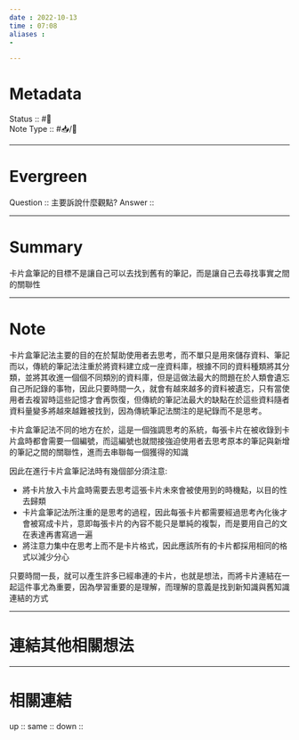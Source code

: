 ```yaml
---
date : 2022-10-13
time : 07:08
aliases :
- 

---
```


# Metadata
Status :: #🌱 <br>
Note Type :: #📥/📘 <br>

---
# Evergreen
Question :: 主要訴說什麼觀點?
Answer :: 


---

# Summary
卡片盒筆記的目標不是讓自己可以去找到舊有的筆記，而是讓自己去尋找事實之間的關聯性

---

# Note
卡片盒筆記法主要的目的在於幫助使用者去思考，而不單只是用來儲存資料、筆記而以，傳統的筆記法注重於將資料建立成一座資料庫，根據不同的資料種類將其分類，並將其收進一個個不同類別的資料庫，但是這做法最大的問題在於人類會遺忘自己所記錄的事物，因此只要時間一久，就會有越來越多的資料被遺忘，只有當使用者去複習時這些記憶才會再恢復，但傳統的筆記法最大的缺點在於這些資料隨者資料量變多將越來越難被找到，因為傳統筆記法關注的是紀錄而不是思考。

卡片盒筆記法不同的地方在於，這是一個強調思考的系統，每張卡片在被收錄到卡片盒時都會需要一個編號，而這編號也就間接強迫使用者去思考原本的筆記與新增的筆記之間的關聯性，進而去串聯每一個獲得的知識

因此在進行卡片盒筆記法時有幾個部分須注意: 
- 將卡片放入卡片盒時需要去思考這張卡片未來會被使用到的時機點，以目的性去歸類
- 卡片盒筆記法所注重的是思考的過程，因此每張卡片都需要經過思考內化後才會被寫成卡片，意即每張卡片的內容不能只是單純的複製，而是要用自己的文在表達再書寫過一遍
- 將注意力集中在思考上而不是卡片格式，因此應該所有的卡片都採用相同的格式以減少分心

只要時間一長，就可以產生許多已經串連的卡片，也就是想法，而將卡片連結在一起這件事尤為重要，因為學習重要的是理解，而理解的意義是找到新知識與舊知識連結的方式

---

# 連結其他相關想法


---

# 相關連結
up :: 
same :: 
down :: 



